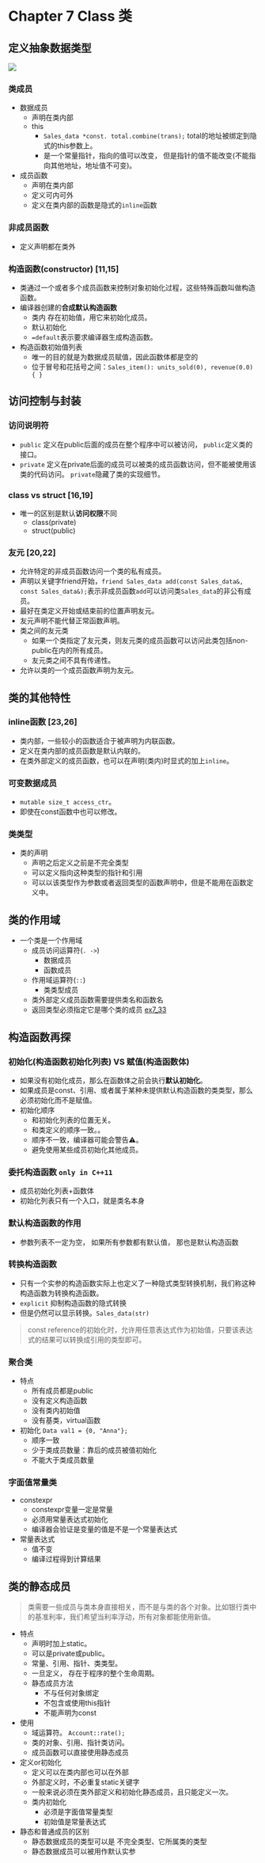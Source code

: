 # Chapter 7 Class 类

## 定义抽象数据类型
![](image/ch7_1.png)

### 类成员
- 数据成员
  - 声明在类内部
  - this
    - `Sales_data *const. total.combine(trans);` total的地址被绑定到隐式的this参数上。
    - 是一个常量指针，指向的值可以改变， 但是指针的值不能改变(不能指向其他地址，地址值不可变)。
- 成员函数
  - 声明在类内部
  - 定义可内可外
  - 定义在类内部的函数是隐式的`inline`函数

### 非成员函数
- 定义声明都在类外


### 构造函数(constructor) [11,15]
- 类通过一个或者多个成员函数来控制对象初始化过程，这些特殊函数叫做构造函数。
- 编译器创建的**合成默认构造函数**
  - 类内 存在初始值，用它来初始化成员。
  - 默认初始化
  - `=default`表示要求编译器生成构造函数。
- 构造函数初始值列表
  - 唯一的目的就是为数据成员赋值，因此函数体都是空的
  - 位于冒号和花括号之间：`Sales_item(): units_sold(0), revenue(0.0) { }`


## 访问控制与封装
### 访问说明符
- `public` 定义在public后面的成员在整个程序中可以被访问， `public`定义类的接口。
- `private` 定义在private后面的成员可以被类的成员函数访问，但不能被使用该类的代码访问。 `private`隐藏了类的实现细节。
### class vs struct [16,19]
- 唯一的区别是默认**访问权限**不同
  - class(private)
  - struct(public)
### 友元 [20,22]
- 允许特定的非成员函数访问一个类的私有成员。
- 声明以关键字friend开始，`friend Sales_data add(const Sales_data&, const Sales_data&);`表示非成员函数`add`可以访问类`Sales_data`的非公有成员。
- 最好在类定义开始或结束前的位置声明友元。
- 友元声明不能代替正常函数声明。
- 类之间的友元类
  - 如果一个类指定了友元类，则友元类的成员函数可以访问此类包括non-public在内的所有成员。
  - 友元类之间不具有传递性。
- 允许以类的一个成员函数声明为友元。

## 类的其他特性
### inline函数 [23,26]
- 类内部，一些较小的函数适合于被声明为内联函数。
- 定义在类内部的成员函数是默认内联的。
- 在类外部定义的成员函数，也可以在声明(类内)时显式的加上`inline`。
### 可变数据成员
- `mutable size_t access_ctr`。
- 即使在const函数中也可以修改。
### 类类型
- 类的声明
  - 声明之后定义之前是不完全类型
  - 可以定义指向这种类型的指针和引用
  - 可以以该类型作为参数或者返回类型的函数声明中，但是不能用在函数定义中。

## 类的作用域
- 一个类是一个作用域
  - 成员访问运算符(`. ->`)
    - 数据成员
    - 函数成员
  - 作用域运算符(`::`)
    - 类类型成员
  - 类外部定义成员函数需要提供类名和函数名
  - 返回类型必须指定它是哪个类的成员 [ex7_33](../ch7/ex7_33.h)


## 构造函数再探
### 初始化(构造函数初始化列表) VS 赋值(构造函数体)
- 如果没有初始化成员，那么在函数体之前会执行**默认初始化**。
- 如果成员是const、引用、或者属于某种未提供默认构造函数的类类型，那么必须初始化而不是赋值。
- 初始化顺序
  - 和初始化列表的位置无关。
  - 和类定义的顺序一致。。
  - 顺序不一致，编译器可能会警告⚠️。
  - 避免使用某些成员初始化其他成员。
### 委托构造函数 `only in C++11`
- 成员初始化列表+函数体
- 初始化列表只有一个入口，就是类名本身
### 默认构造函数的作用
- 参数列表不一定为空， 如果所有参数都有默认值， 那也是默认构造函数
### 转换构造函数
- 只有一个实参的构造函数实际上也定义了一种隐式类型转换机制，我们称这种构造函数为转换构造函数。
- `explicit` 抑制构造函数的隐式转换
- 但是仍然可以显示转换。`Sales_data(str)`
> const reference的初始化时，允许用任意表达式作为初始值，只要该表达式的结果可以转换成引用的类型即可。

### 聚合类
- 特点
  - 所有成员都是public
  - 没有定义构造函数
  - 没有类内初始值
  - 没有基类，virtual函数
- 初始化 `Data val1 = {0, "Anna"};`
  - 顺序一致
  - 少于类成员数量：靠后的成员被值初始化
  - 不能大于类成员数量

### 字面值常量类
- constexpr
  - constexpr变量一定是常量
  - 必须用常量表达式初始化
  - 编译器会验证是变量的值是不是一个常量表达式
- 常量表达式
  - 值不变
  - 编译过程得到计算结果


## 类的静态成员
> 类需要一些成员与类本身直接相关，而不是与类的各个对象。比如银行类中的基准利率，我们希望当利率浮动，所有对象都能使用新值。
- 特点
  - 声明时加上static。
  - 可以是private或public。
  - 常量、引用、指针、类类型。
  - 一旦定义， 存在于程序的整个生命周期。
  - 静态成员方法
    - 不与任何对象绑定
    - 不包含或使用this指针
    - 不能声明为const
- 使用
  - 域运算符。 `Account::rate();`
  - 类的对象、引用、指针类访问。
  - 成员函数可以直接使用静态成员
- 定义or初始化
  - 定义可以在类内部也可以在外部
  - 外部定义时，不必重复static关键字
  - 一般来说必须在类外部定义和初始化静态成员，且只能定义一次。
  - 类内初始化
    - 必须是字面值常量类型
    - 初始值是常量表达式
- 静态和普通成员的区别
  - 静态数据成员的类型可以是 不完全类型、它所属类的类型
  - 静态数据成员可以被用作默认实参

